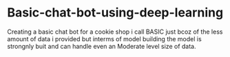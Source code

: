 # Basic-chat-bot-using-deep-learning
Creating a basic chat bot for a cookie shop 
i call BASIC just bcoz of the less amount of data i provided but interms of model building the model is strongnly buit and can handle even an Moderate level size of data.

